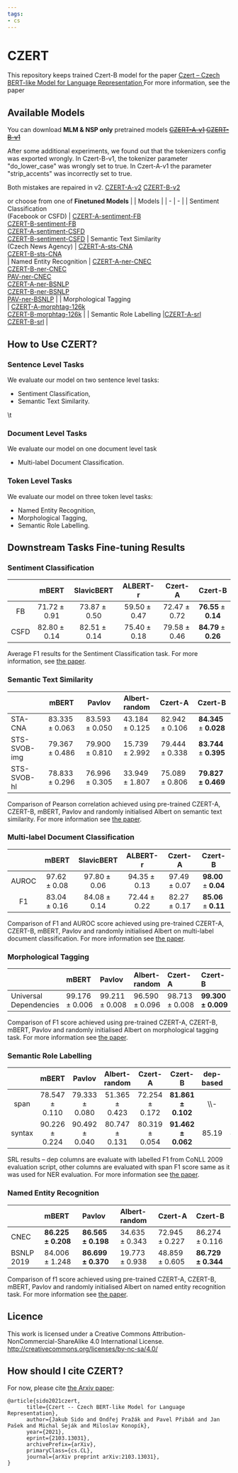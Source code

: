 ```yaml
---
tags:
- cs
---
```


# CZERT
This repository keeps trained Czert-B model for the paper [Czert – Czech BERT-like Model for Language Representation
](https://arxiv.org/abs/2103.13031)
For more information, see the paper


## Available Models
You can download **MLM & NSP only** pretrained models
~~[CZERT-A-v1](https://air.kiv.zcu.cz/public/CZERT-A-czert-albert-base-uncased.zip)
[CZERT-B-v1](https://air.kiv.zcu.cz/public/CZERT-B-czert-bert-base-cased.zip)~~

After some additional experiments, we found out that the tokenizers config was exported wrongly. In Czert-B-v1, the tokenizer parameter "do_lower_case"  was wrongly set to true. In Czert-A-v1 the parameter "strip_accents"  was incorrectly set to true. 

Both mistakes are repaired in v2.
[CZERT-A-v2](https://air.kiv.zcu.cz/public/CZERT-A-v2-czert-albert-base-uncased.zip)
[CZERT-B-v2](https://air.kiv.zcu.cz/public/CZERT-B-v2-czert-bert-base-cased.zip)



or choose from one of **Finetuned Models**
| | Models  |
| - | - |
| Sentiment Classification<br> (Facebook or CSFD)                                                                                                                           | [CZERT-A-sentiment-FB](https://air.kiv.zcu.cz/public/CZERT-A_fb.zip) <br> [CZERT-B-sentiment-FB](https://air.kiv.zcu.cz/public/CZERT-B_fb.zip) <br> [CZERT-A-sentiment-CSFD](https://air.kiv.zcu.cz/public/CZERT-A_csfd.zip)  <br>   [CZERT-B-sentiment-CSFD](https://air.kiv.zcu.cz/public/CZERT-B_csfd.zip) | Semantic Text Similarity <br> (Czech News Agency)                                                                                                                        | [CZERT-A-sts-CNA](https://air.kiv.zcu.cz/public/CZERT-A-sts-CNA.zip) <br> [CZERT-B-sts-CNA](https://air.kiv.zcu.cz/public/CZERT-B-sts-CNA.zip)                                                                                                                                               
| Named Entity Recognition                                                                                                                                                 | [CZERT-A-ner-CNEC](https://air.kiv.zcu.cz/public/CZERT-A-ner-CNEC-cased.zip) <br>  [CZERT-B-ner-CNEC](https://air.kiv.zcu.cz/public/CZERT-B-ner-CNEC-cased.zip) <br>[PAV-ner-CNEC](https://air.kiv.zcu.cz/public/PAV-ner-CNEC-cased.zip) <br> [CZERT-A-ner-BSNLP](https://air.kiv.zcu.cz/public/CZERT-A-ner-BSNLP-cased.zip)<br>[CZERT-B-ner-BSNLP](https://air.kiv.zcu.cz/public/CZERT-B-ner-BSNLP-cased.zip) <br>[PAV-ner-BSNLP](https://air.kiv.zcu.cz/public/PAV-ner-BSNLP-cased.zip) |
| Morphological Tagging<br> | [CZERT-A-morphtag-126k](https://air.kiv.zcu.cz/public/CZERT-A-morphtag-126k-cased.zip)<br>[CZERT-B-morphtag-126k](https://air.kiv.zcu.cz/public/CZERT-B-morphtag-126k-cased.zip)                                                                                                                                                                                                                                                                                  |
| Semantic Role Labelling                                                                                                                                                  |[CZERT-A-srl](https://air.kiv.zcu.cz/public/CZERT-A-srl-cased.zip)<br>                                              [CZERT-B-srl](https://air.kiv.zcu.cz/public/CZERT-B-srl-cased.zip)                                                                                                                                                                                                                                                                                                    |





## How to Use CZERT?

### Sentence Level Tasks
We evaluate our model on two sentence level tasks:
* Sentiment Classification,
* Semantic Text Similarity.



<!--     tokenizer = BertTokenizerFast.from_pretrained(CZERT_MODEL_PATH, strip_accents=False)  
\\tmodel = TFAlbertForSequenceClassification.from_pretrained(CZERT_MODEL_PATH, num_labels=1)
    
or
    
    self.tokenizer = BertTokenizerFast.from_pretrained(CZERT_MODEL_PATH, strip_accents=False)
    self.model_encoder = AutoModelForSequenceClassification.from_pretrained(CZERT_MODEL_PATH, from_tf=True)
     -->
\\t
### Document Level Tasks
We evaluate our model on one document level task
* Multi-label Document Classification.

### Token Level Tasks
We evaluate our model on three token level tasks:
* Named Entity Recognition,
* Morphological Tagging,
* Semantic Role Labelling. 


## Downstream Tasks Fine-tuning Results

### Sentiment Classification
|      |          mBERT           |        SlavicBERT        |         ALBERT-r         |         Czert-A         |             Czert-B              |
|:----:|:------------------------:|:------------------------:|:------------------------:|:-----------------------:|:--------------------------------:|
|  FB  | 71.72 ± 0.91   | 73.87 ± 0.50  | 59.50 ± 0.47  | 72.47 ± 0.72  | **76.55** ± **0.14** |
| CSFD | 82.80 ± 0.14   | 82.51 ± 0.14  | 75.40 ± 0.18  | 79.58 ± 0.46  | **84.79** ± **0.26** |

Average F1 results for the Sentiment Classification task. For more information, see [the paper](https://arxiv.org/abs/2103.13031). 
                 

### Semantic Text Similarity

|              |   **mBERT**    |   **Pavlov**   | **Albert-random** |  **Czert-A**   |      **Czert-B**       |
|:-------------|:--------------:|:--------------:|:-----------------:|:--------------:|:----------------------:|
| STA-CNA      | 83.335 ± 0.063 | 83.593 ± 0.050 |  43.184 ± 0.125   | 82.942 ± 0.106 | **84.345** ± **0.028** |
| STS-SVOB-img | 79.367 ± 0.486 | 79.900 ± 0.810 |  15.739 ± 2.992   | 79.444 ± 0.338 | **83.744** ± **0.395** |
| STS-SVOB-hl  | 78.833 ± 0.296 | 76.996 ± 0.305 |  33.949 ± 1.807   | 75.089 ± 0.806 |     **79.827 ± 0.469**     |

Comparison of Pearson correlation achieved using pre-trained CZERT-A, CZERT-B, mBERT, Pavlov and randomly initialised Albert on semantic text similarity. For more information see [the paper](https://arxiv.org/abs/2103.13031).




### Multi-label Document Classification
|       |    mBERT     |  SlavicBERT  |   ALBERT-r   |   Czert-A    |      Czert-B        |
|:-----:|:------------:|:------------:|:------------:|:------------:|:-------------------:|
| AUROC | 97.62 ± 0.08 | 97.80 ± 0.06 | 94.35 ± 0.13 | 97.49 ± 0.07 | **98.00** ± **0.04** |
|  F1   | 83.04 ± 0.16 | 84.08 ± 0.14 | 72.44 ± 0.22 | 82.27 ± 0.17 | **85.06** ± **0.11** |

Comparison of F1 and AUROC score achieved using pre-trained CZERT-A, CZERT-B, mBERT, Pavlov and randomly initialised Albert on multi-label document classification. For more information see [the paper](https://arxiv.org/abs/2103.13031).

### Morphological Tagging
|                        | mBERT          | Pavlov         | Albert-random  | Czert-A        | Czert-B        |
|:-----------------------|:---------------|:---------------|:---------------|:---------------|:---------------|
| Universal Dependencies | 99.176 ± 0.006 | 99.211 ± 0.008 | 96.590 ± 0.096 | 98.713 ± 0.008 | **99.300 ± 0.009** |

Comparison of F1 score achieved using pre-trained CZERT-A, CZERT-B, mBERT, Pavlov and randomly initialised Albert on morphological tagging task. For more information see [the paper](https://arxiv.org/abs/2103.13031).
### Semantic Role Labelling

<div id="tab:SRL">

|        |   mBERT    |   Pavlov   | Albert-random |  Czert-A   |  Czert-B   | dep-based | gold-dep |
|:------:|:----------:|:----------:|:-------------:|:----------:|:----------:|:---------:|:--------:|
|  span  | 78.547 ± 0.110 | 79.333 ± 0.080 |  51.365 ± 0.423   | 72.254 ± 0.172 | **81.861 ± 0.102** |    \\\\-     |    \\\\-    |
| syntax | 90.226 ± 0.224 | 90.492 ± 0.040 |  80.747 ± 0.131   | 80.319 ± 0.054 | **91.462 ± 0.062** |   85.19   |  89.52   |

SRL results – dep columns are evaluate with labelled F1 from CoNLL 2009 evaluation script, other columns are evaluated with span F1 score same as it was used for NER evaluation. For more information see [the paper](https://arxiv.org/abs/2103.13031).

</div>


### Named Entity Recognition
|            | mBERT          | Pavlov         | Albert-random  | Czert-A        | Czert-B        |
|:-----------|:---------------|:---------------|:---------------|:---------------|:---------------|
| CNEC       | **86.225 ± 0.208** | **86.565 ± 0.198** | 34.635 ± 0.343 | 72.945 ± 0.227 | 86.274 ± 0.116 |
| BSNLP 2019 | 84.006 ± 1.248 | **86.699 ± 0.370** | 19.773 ± 0.938 | 48.859 ± 0.605 | **86.729 ± 0.344** |

Comparison of f1 score achieved using pre-trained CZERT-A, CZERT-B, mBERT, Pavlov and randomly initialised Albert on named entity recognition task. For more information see [the paper](https://arxiv.org/abs/2103.13031).


## Licence
This work is licensed under a Creative Commons Attribution-NonCommercial-ShareAlike 4.0 International License. http://creativecommons.org/licenses/by-nc-sa/4.0/

## How should I cite CZERT? 
For now, please cite [the Arxiv paper](https://arxiv.org/abs/2103.13031):
```
@article{sido2021czert,
      title={Czert -- Czech BERT-like Model for Language Representation}, 
      author={Jakub Sido and Ondřej Pražák and Pavel Přibáň and Jan Pašek and Michal Seják and Miloslav Konopík},
      year={2021},
      eprint={2103.13031},
      archivePrefix={arXiv},
      primaryClass={cs.CL},
      journal={arXiv preprint arXiv:2103.13031},
}
```

